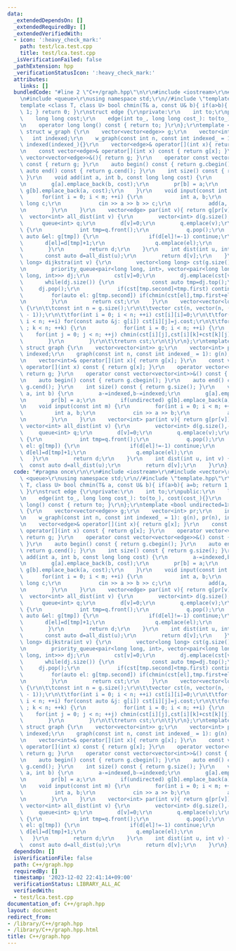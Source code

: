 ```yaml
---
data:
  _extendedDependsOn: []
  _extendedRequiredBy: []
  _extendedVerifiedWith:
  - icon: ':heavy_check_mark:'
    path: test/lca.test.cpp
    title: test/lca.test.cpp
  _isVerificationFailed: false
  _pathExtension: hpp
  _verificationStatusIcon: ':heavy_check_mark:'
  attributes:
    links: []
  bundledCode: "#line 2 \"C++/graph.hpp\"\n\r\n#include <iostream>\r\n#include <vector>\r\
    \n#include <queue>\r\nusing namespace std;\r\n//#include \"template.hpp\"\r\n\
    template <class T, class U> bool chmin(T& a, const U& b){ if(a>b){ a=b; return\
    \ 1; } return 0; }\r\nstruct edge {\r\nprivate:\r\n    int to;\r\npublic:\r\n\
    \    long long cost;\r\n    edge(int to_, long long cost_): to(to_), cost(cost_){}\r\
    \n    operator long long() const { return to; }\r\n};\r\ntemplate <bool undirected=1>\
    \ struct w_graph {\r\n    vector<vector<edge>> g;\r\n    vector<int> pr;\r\n \
    \   int indexed;\r\n    w_graph(const int n, const int indexed_ = 1): g(n), pr(n),\
    \ indexed(indexed_){}\r\n    vector<edge>& operator[](int x){ return g[x]; }\r\
    \n    const vector<edge>& operator[](int x) const { return g[x]; }\r\n    operator\
    \ vector<vector<edge>>&(){ return g; }\r\n    operator const vector<vector<edge>>&()\
    \ const { return g; }\r\n    auto begin() const { return g.cbegin(); }\r\n   \
    \ auto end() const { return g.cend(); }\r\n    int size() const { return g.size();\
    \ }\r\n    void add(int a, int b, const long long cost) {\r\n        a-=indexed,b-=indexed;\r\
    \n        g[a].emplace_back(b, cost);\r\n        pr[b] = a;\r\n        if(undirected)\
    \ g[b].emplace_back(a, cost);\r\n    }\r\n    void input(const int m) {\r\n  \
    \      for(int i = 0; i < m; ++i) {\r\n            int a, b;\r\n            long\
    \ long c;\r\n            cin >> a >> b >> c;\r\n            add(a, b, c, indexed);\r\
    \n        }\r\n    }\r\n    vector<edge> par(int v){ return g[pr[v]]; }\r\n  \
    \  vector<int> all_dist(int v) {\r\n        vector<int> d(g.size(),-1);\r\n  \
    \      queue<int> q;\r\n        d[v]=0;\r\n        q.emplace(v);\r\n        while(q.size())\
    \ {\r\n            int tmp=q.front();\r\n            q.pop();\r\n            for(const\
    \ auto &el: g[tmp]) {\r\n                if(d[el]!=-1) continue;\r\n         \
    \       d[el]=d[tmp]+1;\r\n                q.emplace(el);\r\n            }\r\n\
    \        }\r\n        return d;\r\n    }\r\n    int dist(int u, int v) {\r\n \
    \       const auto d=all_dist(u);\r\n        return d[v];\r\n    }\r\n    vector<long\
    \ long> dijkstra(int v) {\r\n        vector<long long> cst(g.size(), 1LL << 60);\r\
    \n        priority_queue<pair<long long, int>, vector<pair<long long, int>>, greater<pair<long\
    \ long, int>>> dj;\r\n        cst[v]=0;\r\n        dj.emplace(cst[v],v);\r\n \
    \       while(dj.size()) {\r\n            const auto tmp=dj.top();\r\n       \
    \     dj.pop();\r\n            if(cst[tmp.second]<tmp.first) continue;\r\n   \
    \         for(auto el: g[tmp.second]) if(chmin(cst[el],tmp.first+el.cost)) dj.emplace(cst[el],el);\r\
    \n        }\r\n        return cst;\r\n    }\r\n    vector<vector<long long>> warshall_floyd()\
    \ {\r\n\t\tconst int n = g.size();\r\n\t\tvector cst(n, vector(n, (1LL << 61)\
    \ - 1));\r\n\t\tfor(int i = 0; i < n; ++i) cst[i][i]=0;\r\n\t\tfor(int i = 0;\
    \ i < n; ++i) for(const auto &j: g[i]) cst[i][j]=j.cost;\r\n\t\tfor(int k = 0\
    \ ; k < n; ++k) {\r\n            for(int i = 0; i < n; ++i) {\r\n            \
    \    for(int j = 0; j < n; ++j) chmin(cst[i][j],cst[i][k]+cst[k][j]);\r\n    \
    \        }\r\n        }\r\n\t\treturn cst;\r\n\t}\r\n};\r\ntemplate <bool undirected=1>\
    \ struct graph {\r\n    vector<vector<int>> g;\r\n    vector<int> pr;\r\n    int\
    \ indexed;\r\n    graph(const int n, const int indexed_ = 1): g(n), pr(n), indexed(indexed_){}\r\
    \n    vector<int>& operator[](int x){ return g[x]; }\r\n    const vector<int>&\
    \ operator[](int x) const { return g[x]; }\r\n    operator vector<vector<int>>&(){\
    \ return g; }\r\n    operator const vector<vector<int>>&() const { return g; }\r\
    \n    auto begin() const { return g.cbegin(); }\r\n    auto end() const { return\
    \ g.cend(); }\r\n    int size() const { return g.size(); }\r\n    void add(int\
    \ a, int b) {\r\n        a-=indexed,b-=indexed;\r\n        g[a].emplace_back(b);\r\
    \n        pr[b] = a;\r\n        if(undirected) g[b].emplace_back(a);\r\n    }\r\
    \n    void input(const int m) {\r\n        for(int i = 0; i < m; ++i) {\r\n  \
    \          int a, b;\r\n            cin >> a >> b;\r\n            add(a,b,indexed);\r\
    \n        }\r\n    }\r\n    vector<int> par(int v){ return g[pr[v]]; }\r\n   \
    \ vector<int> all_dist(int v) {\r\n        vector<int> d(g.size(),-1);\r\n   \
    \     queue<int> q;\r\n        d[v]=0;\r\n        q.emplace(v);\r\n        while(q.size())\
    \ {\r\n            int tmp=q.front();\r\n            q.pop();\r\n            for(auto\
    \ el: g[tmp]) {\r\n                if(d[el]!=-1) continue;\r\n               \
    \ d[el]=d[tmp]+1;\r\n                q.emplace(el);\r\n            }\r\n     \
    \   }\r\n        return d;\r\n    }\r\n    int dist(int u, int v) {\r\n      \
    \  const auto d=all_dist(u);\r\n        return d[v];\r\n    }\r\n};\n"
  code: "#pragma once\r\n\r\n#include <iostream>\r\n#include <vector>\r\n#include\
    \ <queue>\r\nusing namespace std;\r\n//#include \"template.hpp\"\r\ntemplate <class\
    \ T, class U> bool chmin(T& a, const U& b){ if(a>b){ a=b; return 1; } return 0;\
    \ }\r\nstruct edge {\r\nprivate:\r\n    int to;\r\npublic:\r\n    long long cost;\r\
    \n    edge(int to_, long long cost_): to(to_), cost(cost_){}\r\n    operator long\
    \ long() const { return to; }\r\n};\r\ntemplate <bool undirected=1> struct w_graph\
    \ {\r\n    vector<vector<edge>> g;\r\n    vector<int> pr;\r\n    int indexed;\r\
    \n    w_graph(const int n, const int indexed_ = 1): g(n), pr(n), indexed(indexed_){}\r\
    \n    vector<edge>& operator[](int x){ return g[x]; }\r\n    const vector<edge>&\
    \ operator[](int x) const { return g[x]; }\r\n    operator vector<vector<edge>>&(){\
    \ return g; }\r\n    operator const vector<vector<edge>>&() const { return g;\
    \ }\r\n    auto begin() const { return g.cbegin(); }\r\n    auto end() const {\
    \ return g.cend(); }\r\n    int size() const { return g.size(); }\r\n    void\
    \ add(int a, int b, const long long cost) {\r\n        a-=indexed,b-=indexed;\r\
    \n        g[a].emplace_back(b, cost);\r\n        pr[b] = a;\r\n        if(undirected)\
    \ g[b].emplace_back(a, cost);\r\n    }\r\n    void input(const int m) {\r\n  \
    \      for(int i = 0; i < m; ++i) {\r\n            int a, b;\r\n            long\
    \ long c;\r\n            cin >> a >> b >> c;\r\n            add(a, b, c, indexed);\r\
    \n        }\r\n    }\r\n    vector<edge> par(int v){ return g[pr[v]]; }\r\n  \
    \  vector<int> all_dist(int v) {\r\n        vector<int> d(g.size(),-1);\r\n  \
    \      queue<int> q;\r\n        d[v]=0;\r\n        q.emplace(v);\r\n        while(q.size())\
    \ {\r\n            int tmp=q.front();\r\n            q.pop();\r\n            for(const\
    \ auto &el: g[tmp]) {\r\n                if(d[el]!=-1) continue;\r\n         \
    \       d[el]=d[tmp]+1;\r\n                q.emplace(el);\r\n            }\r\n\
    \        }\r\n        return d;\r\n    }\r\n    int dist(int u, int v) {\r\n \
    \       const auto d=all_dist(u);\r\n        return d[v];\r\n    }\r\n    vector<long\
    \ long> dijkstra(int v) {\r\n        vector<long long> cst(g.size(), 1LL << 60);\r\
    \n        priority_queue<pair<long long, int>, vector<pair<long long, int>>, greater<pair<long\
    \ long, int>>> dj;\r\n        cst[v]=0;\r\n        dj.emplace(cst[v],v);\r\n \
    \       while(dj.size()) {\r\n            const auto tmp=dj.top();\r\n       \
    \     dj.pop();\r\n            if(cst[tmp.second]<tmp.first) continue;\r\n   \
    \         for(auto el: g[tmp.second]) if(chmin(cst[el],tmp.first+el.cost)) dj.emplace(cst[el],el);\r\
    \n        }\r\n        return cst;\r\n    }\r\n    vector<vector<long long>> warshall_floyd()\
    \ {\r\n\t\tconst int n = g.size();\r\n\t\tvector cst(n, vector(n, (1LL << 61)\
    \ - 1));\r\n\t\tfor(int i = 0; i < n; ++i) cst[i][i]=0;\r\n\t\tfor(int i = 0;\
    \ i < n; ++i) for(const auto &j: g[i]) cst[i][j]=j.cost;\r\n\t\tfor(int k = 0\
    \ ; k < n; ++k) {\r\n            for(int i = 0; i < n; ++i) {\r\n            \
    \    for(int j = 0; j < n; ++j) chmin(cst[i][j],cst[i][k]+cst[k][j]);\r\n    \
    \        }\r\n        }\r\n\t\treturn cst;\r\n\t}\r\n};\r\ntemplate <bool undirected=1>\
    \ struct graph {\r\n    vector<vector<int>> g;\r\n    vector<int> pr;\r\n    int\
    \ indexed;\r\n    graph(const int n, const int indexed_ = 1): g(n), pr(n), indexed(indexed_){}\r\
    \n    vector<int>& operator[](int x){ return g[x]; }\r\n    const vector<int>&\
    \ operator[](int x) const { return g[x]; }\r\n    operator vector<vector<int>>&(){\
    \ return g; }\r\n    operator const vector<vector<int>>&() const { return g; }\r\
    \n    auto begin() const { return g.cbegin(); }\r\n    auto end() const { return\
    \ g.cend(); }\r\n    int size() const { return g.size(); }\r\n    void add(int\
    \ a, int b) {\r\n        a-=indexed,b-=indexed;\r\n        g[a].emplace_back(b);\r\
    \n        pr[b] = a;\r\n        if(undirected) g[b].emplace_back(a);\r\n    }\r\
    \n    void input(const int m) {\r\n        for(int i = 0; i < m; ++i) {\r\n  \
    \          int a, b;\r\n            cin >> a >> b;\r\n            add(a,b,indexed);\r\
    \n        }\r\n    }\r\n    vector<int> par(int v){ return g[pr[v]]; }\r\n   \
    \ vector<int> all_dist(int v) {\r\n        vector<int> d(g.size(),-1);\r\n   \
    \     queue<int> q;\r\n        d[v]=0;\r\n        q.emplace(v);\r\n        while(q.size())\
    \ {\r\n            int tmp=q.front();\r\n            q.pop();\r\n            for(auto\
    \ el: g[tmp]) {\r\n                if(d[el]!=-1) continue;\r\n               \
    \ d[el]=d[tmp]+1;\r\n                q.emplace(el);\r\n            }\r\n     \
    \   }\r\n        return d;\r\n    }\r\n    int dist(int u, int v) {\r\n      \
    \  const auto d=all_dist(u);\r\n        return d[v];\r\n    }\r\n};"
  dependsOn: []
  isVerificationFile: false
  path: C++/graph.hpp
  requiredBy: []
  timestamp: '2023-12-02 22:41:14+09:00'
  verificationStatus: LIBRARY_ALL_AC
  verifiedWith:
  - test/lca.test.cpp
documentation_of: C++/graph.hpp
layout: document
redirect_from:
- /library/C++/graph.hpp
- /library/C++/graph.hpp.html
title: C++/graph.hpp
---
```

